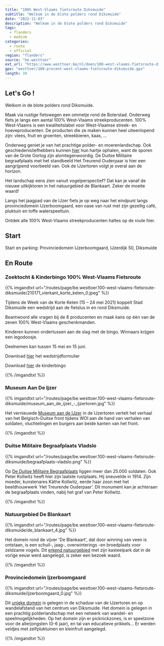 ```yaml
---
title: "100% West-Vlaams fietsroute Diksmuide"
subtitle: "Welkom in de blote polders rond Diksmuide"
date: "2022-11-03"
description: "Welkom in de blote polders rond Diksmuide" 
tags:
  - flanders
  - medium
categories: 
  - route
  - official
region: "flanders"
source: "be.westtoer"
ext_url: "https://www.westtoer.be/nl/doen/100-west-vlaams-fietsroute-diksmuide"
gpx: "westtoer/100-procent-west-vlaams-fietsroute-diksmuide.gpx"
length: 39
---
```


## Let's Go !

Welkom in de blote polders rond Diksmuide.

Maak via rustige fietswegen een ommetje rond de Boterstad. Onderweg fiets je langs een aantal 100% West-Vlaams streekproducenten. 100% West-Vlaams is een kwaliteitslabel voor West-Vlaamse streek- en hoeveproducenten. De producten die ze maken kunnen heel uiteenlopend zijn: vlees, fruit en groenten, streekbieren, kaas, ... 

Onderweg geniet je van het prachtige polder- en moerenlandschap. Ook geschiedenisliefhebbers kunnen [hier](https://www.westtoer.be/nl/lekker-eten-en-drinken-west-vlaanderen/fietsroute-diksmuide) hun hartje ophalen, want de sporen van de Grote Oorlog zijn alomtegenwoordig. De Duitse Militaire begraafplaats met het standbeeld Het Treurend Ouderpaar is hier een aangrijpend voorbeeld van. Ook de IJzertoren volgt je overal aan de horizon.

Het landschap eens zien vanuit vogelperspectief? Dat kan je vanaf de nieuwe uitkijktoren in het natuurgebied de Blankaart. Zeker de moeite waard!

Langs het jaagpad van de IJzer fiets je op weg naar het eindpunt langs provinciedomein IJzerboomgaard, een oase van rust met zijn gezellig café, pluktuin en toffe waterspeeltuin.

Ontdek alle 100% West-Vlaams streekproducenten haltes op de route hier.

## Start 

Start en parking: Provinciedomein IJzerboomgaard, IJzerdijk 50, Diksmuide 

## En Route

### Zoektocht & Kinderbingo 100% West-Vlaams Fietsroute

{{% imgandtxt url="/routes/page/be.westtoer.100-west-vlaams-fietsroute-diksmuide/210171_vierkant_korte_keten_0.jpeg" %}}

Tijdens de Week van de Korte Keten (15 – 24 mei 2021) koppelt Stad Diksmuide een wedstrijd aan de fietslus in en rond Diksmuide.

Beantwoord alle vragen bij de 8 producenten en maak kans op één van de zeven 100% West-Vlaams geschenkmanden.

Kinderen kunnen ondertussen aan de slag met de bingo. Winnaars krijgen een legodoosje. 

Deelnemen kan tussen 15 mei en 15 juni.

Download [hier](http://www.westtoer.be/sites/westtoer_2015/files/fietszoektocht_diksmuide_boekje.pdf) het wedstrijdformulier

Download [hier](http://www.westtoer.be/sites/westtoer_2015/files/a5-kinderbingo.pdf) de kinderbingo

{{% /imgandtxt %}}

### Museum Aan De Ijzer

{{% imgandtxt url="/routes/page/be.westtoer.100-west-vlaams-fietsroute-diksmuide/museum_aan_de_ijzer_-_ijzertoren.jpg" %}}

Het vernieuwde [Museum aan de IJzer](https://www.westtoer.be/nl/doen/museum-aan-de-ijzer) in de IJzertoren vertelt het verhaal van het Belgisch-Duitse front tijdens WOI aan de hand van verhalen van soldaten, vluchtelingen en burgers aan beide kanten van het front.

{{% /imgandtxt %}}

### Duitse Militaire Begraafplaats Vladslo

{{% imgandtxt url="/routes/page/be.westtoer.100-west-vlaams-fietsroute-diksmuide/begraafplaats-vladslo.png" %}}

Op [De Duitse Militaire Begraafplaats](https://www.westtoer.be/nl/doen/duitse-militaire-begraafplaats-vladslo) liggen meer dan 25.000 soldaten. Ook Peter Kollwitz heeft hier zijn laatste rustplaats. Hij sneuvelde in 1914. Zijn moeder, kunstenares Käthe Kollwitz, eerde haar zoon met het beeldhouwwerk ‘Het Treurende Ouderpaar’. Dit monument kan je achteraan de begraafplaats vinden, nabij het graf van Peter Kollwitz.

{{% /imgandtxt %}}

### Natuurgebied De Blankaart

{{% imgandtxt url="/routes/page/be.westtoer.100-west-vlaams-fietsroute-diksmuide/de_blankaart_4.jpg" %}}

Het domein rond de vijver 'De Blankaart', dat door winning van veen is ontstaan, is een schuil-, jaag-, overwinterings -en broedplaats voor zeldzame vogels. Dit [erkend natuurgebied](https://www.westtoer.be/nl/doen/natuurgebied-de-blankaart) met zijn kasteelpark dat in de vorige eeuw werd aangelegd, is zeker een bezoek waard.

{{% /imgandtxt %}}

### Provinciedomein Ijzerboomgaard

{{% imgandtxt url="/routes/page/be.westtoer.100-west-vlaams-fietsroute-diksmuide/ijzerboomgaard_0.jpg" %}}

Dit [unieke domein](https://www.westtoer.be/nl/doen/provinciedomein-ijzerboomgaard) is gelegen in de schaduw van de IJzertoren en op wandelafstand van het centrum van Diksmuide. Het domein is gelegen in een prachtig polderlandschap met een netwerk van wandel- en speelmogelijkheden. Op het domein zijn er picknickzones, is er speelzone voor de allerjongsten (0-6 jaar), en tal van educatieve prikkels... Er werden veldjes met zelfpluktuinen en kleinfruit aangelegd.

{{% /imgandtxt %}}
